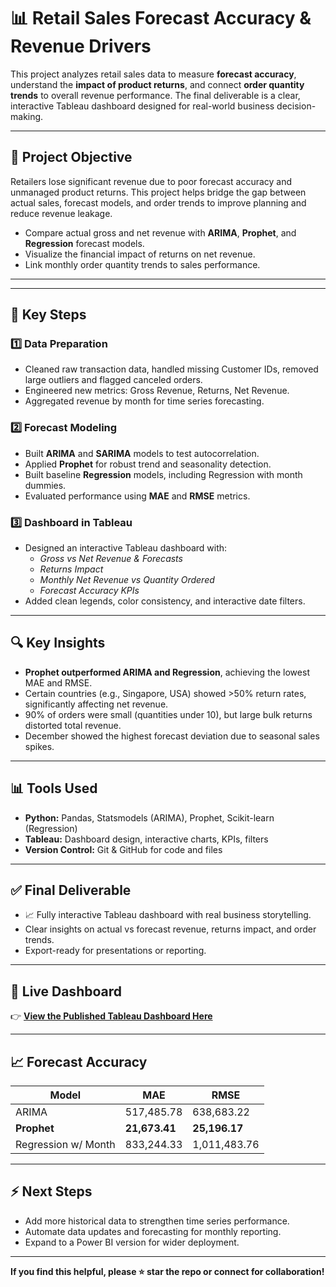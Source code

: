 # 📊 Retail Sales Forecast Accuracy & Revenue Drivers

This project analyzes retail sales data to measure **forecast accuracy**, understand the **impact of product returns**, and connect **order quantity trends** to overall revenue performance. The final deliverable is a clear, interactive Tableau dashboard designed for real-world business decision-making.

---

## 🚀 Project Objective


Retailers lose significant revenue due to poor forecast accuracy and unmanaged product returns. This project helps bridge the gap between actual sales, forecast models, and order trends to improve planning and reduce revenue leakage.
 
- Compare actual gross and net revenue with **ARIMA**, **Prophet**, and **Regression** forecast models.
- Visualize the financial impact of returns on net revenue.
- Link monthly order quantity trends to sales performance.

---


---

## 🧩 Key Steps

### 1️⃣ Data Preparation
- Cleaned raw transaction data, handled missing Customer IDs, removed large outliers and flagged canceled orders.
- Engineered new metrics: Gross Revenue, Returns, Net Revenue.
- Aggregated revenue by month for time series forecasting.

### 2️⃣ Forecast Modeling
- Built **ARIMA** and **SARIMA** models to test autocorrelation.
- Applied **Prophet** for robust trend and seasonality detection.
- Built baseline **Regression** models, including Regression with month dummies.
- Evaluated performance using **MAE** and **RMSE** metrics.

### 3️⃣ Dashboard in Tableau
- Designed an interactive Tableau dashboard with:
  - *Gross vs Net Revenue & Forecasts*
  - *Returns Impact*
  - *Monthly Net Revenue vs Quantity Ordered*
  - *Forecast Accuracy KPIs*
- Added clean legends, color consistency, and interactive date filters.

---

## 🔍 Key Insights

- **Prophet outperformed ARIMA and Regression**, achieving the lowest MAE and RMSE.
- Certain countries (e.g., Singapore, USA) showed >50% return rates, significantly affecting net revenue.
- 90% of orders were small (quantities under 10), but large bulk returns distorted total revenue.
- December showed the highest forecast deviation due to seasonal sales spikes.

---

## 📊 Tools Used

- **Python:** Pandas, Statsmodels (ARIMA), Prophet, Scikit-learn (Regression)
- **Tableau:** Dashboard design, interactive charts, KPIs, filters
- **Version Control:** Git & GitHub for code and files

---

## ✅ Final Deliverable

- 📈 Fully interactive Tableau dashboard with real business storytelling.
- Clear insights on actual vs forecast revenue, returns impact, and order trends.
- Export-ready for presentations or reporting.

---

## 🔗 Live Dashboard

👉 [**View the Published Tableau Dashboard Here**](https://public.tableau.com/app/profile/komal.penmatsa/viz/Book2_17518731668780/Dashboard2)

---

## 📈 Forecast Accuracy

| Model               | MAE           | RMSE          |
|---------------------|----------------|----------------|
| ARIMA               | 517,485.78     | 638,683.22     |
| **Prophet**             | **21,673.41**  | **25,196.17**  |
| Regression w/ Month | 833,244.33     | 1,011,483.76   |

---

## ⚡️ Next Steps

- Add more historical data to strengthen time series performance.
- Automate data updates and forecasting for monthly reporting.
- Expand to a Power BI version for wider deployment.

---

**If you find this helpful, please ⭐️ star the repo or connect for collaboration!**
